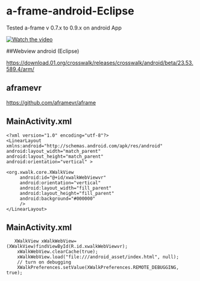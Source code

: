 # a-frame-android-Eclipse


Tested a-frame v 0.7.x to 0.9.x on android App 



[![Watch the video](https://img.youtube.com/vi/vez5Xxkyga4/0.jpg)](https://youtu.be/vez5Xxkyga4)


##Webview android (Eclipse)

https://download.01.org/crosswalk/releases/crosswalk/android/beta/23.53.589.4/arm/


## aframevr
https://github.com/aframevr/aframe


## MainActivity.xml

    <?xml version="1.0" encoding="utf-8"?>
    <LinearLayout xmlns:android="http://schemas.android.com/apk/res/android"
    android:layout_width="match_parent"
    android:layout_height="match_parent"
    android:orientation="vertical" >
    
    <org.xwalk.core.XWalkView
         android:id="@+id/xwalkWebViewvr"
         android:orientation="vertical"
         android:layout_width="fill_parent"
         android:layout_height="fill_parent"
         android:background="#000000"
         />
    </LinearLayout>


## MainActivity.xml

	   XWalkView xWalkWebView=(XWalkView)findViewById(R.id.xwalkWebViewvr);
	 	xWalkWebView.clearCache(true);
		xWalkWebView.load("file:///android_asset/index.html", null);
		// turn on debugging
		XWalkPreferences.setValue(XWalkPreferences.REMOTE_DEBUGGING, true);

